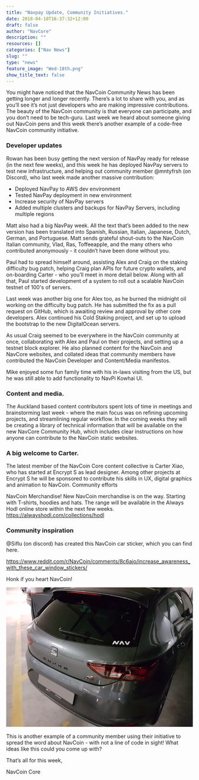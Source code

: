 ```yaml
---
title: "Navpay Update, Community Initiatives."
date: 2018-04-18T16:37:32+12:00
draft: false
author: "NavCore"
description: ""
resources: []
categories: ["Nav News"]
slug: ""
type: "news"
feature_image: "Wed-18th.png"
show_title_text: false
---
```

You might have noticed that the NavCoin Community News has been getting longer and longer recently. There’s a lot to share with you, and as you’ll see it’s not just developers who are making impressive contributions. The beauty of the NavCoin community is that everyone can participate, and you don’t need to be tech-guru. Last week we heard about someone giving out NavCoin pens and this week there’s another example of a code-free NavCoin community initiative.
<!--more-->
### Developer updates

Rowan has been busy getting the next version of NavPay ready for release (in the next few weeks), and this week he has deployed NavPay servers to test new infrastructure, and helping out community member @mntyfrsh (on Discord), who last week made another massive contribution:

- Deployed NavPay to AWS dev environment
- Tested NavPay deployment in new environment
- Increase security of NavPay servers
- Added multiple clusters and backups for NavPay Servers, including multiple regions

Matt also had a big NavPay week. All the text that’s been added to the new version has been translated into Spanish, Russian, Italian, Japanese, Dutch, German, and Portuguese.
Matt sends grateful shout-outs to the NavCoin Italian community, Vlad, Ras, Toffeeapple, and the many others who contributed anonymously - it couldn’t have been done without you.

Paul had to spread himself around, assisting Alex and Craig on the staking difficulty bug patch, helping Craig plan APIs for future crypto wallets, and on-boarding Carter - who you’ll meet in more detail below. Along with all that, Paul started development of a system to roll out a scalable NavCoin testnet of 100's of servers.

Last week was another big one for Alex too, as he burned the midnight oil working on the difficulty bug patch. He has submitted the fix as a pull request on GitHub, which is awaiting review and approval by other core developers. Alex continued his Cold Staking project, and set up to upload the bootstrap to the new DigitalOcean servers.

As usual Craig seemed to be everywhere in the NavCoin community at once, collaborating with Alex and Paul on their projects, and setting up a testnet block explorer. He also planned content for the NavCoin and NavCore websites, and collated ideas that community members have contributed the NavCoin Developer and Content/Media manifestos.

Mike enjoyed some fun family time with his in-laws visiting from the US, but he was still able to add functionality to NavPi Kowhai UI.

### Content and media.

The Auckland based content contributors spent lots of time in meetings and brainstorming last week - where the main focus was on refining upcoming projects, and streamlining regular workflow. In the coming weeks they will be creating a library of technical information that will be available on the new NavCore Community Hub, which includes clear instructions on how anyone can contribute to the NavCoin static websites.

### A big welcome to Carter.

The latest member of the NavCoin Core content collective is Carter Xiao, who has started at Encrypt S as lead designer. Among other projects at Encrypt S he will be sponsored to contribute his skills in UX, digital graphics and animation to NavCoin.
Community efforts

NavCoin Merchandise! New NavCoin merchandise is on the way. Starting with T-shirts, hoodies and hats. The range will be available in the Always Hodl online store within the next few weeks. https://alwayshodl.com/collections/hodl

### Community inspiration

@Siflu (on discord) has created this NavCoin car sticker, which you can find here.

https://www.reddit.com/r/NavCoin/comments/8c6ajo/increase_awareness_with_these_car_window_stickers/

Honk if you heart NavCoin!

![](cupra_nav.png)

This is another example of a community member using their initiative to spread the word about NavCoin - with not a line of code in sight! What ideas like this could you come up with?

That’s all for this week,

NavCoin Core
